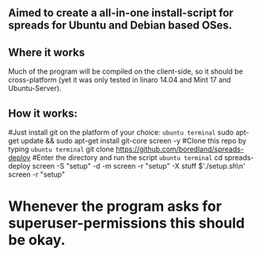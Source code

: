 ## Aimed to create a all-in-one install-script for spreads for Ubuntu and Debian based OSes.
## Where it works
Much of the program will be compiled on the client-side, so it should be cross-platform (yet it was only tested in linaro 14.04 and Mint 17 and Ubuntu-Server).
## How it works:
#Just install git on the platform of your choice:
```ubuntu terminal```
sudo apt-get update && sudo apt-get install git-core screen -y 
#Clone this repo by typing 
```ubuntu terminal```
git clone https://github.com/boredland/spreads-deploy
#Enter the directory and run the script
```ubuntu terminal```
cd spreads-deploy
screen -S "setup" -d -m
screen -r "setup" -X stuff $'./setup.sh\n'
screen -r "setup"
# Whenever the program asks for superuser-permissions this should be okay. 
